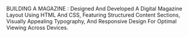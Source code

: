 BUILDING A MAGAZINE : Designed And Developed A Digital Magazine Layout Using HTML And CSS, Featuring Structured Content Sections, Visually Appealing Typography, And Responsive Design For Optimal Viewing Across Devices.
